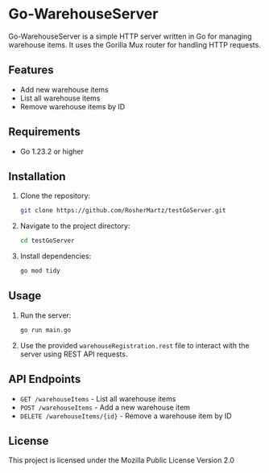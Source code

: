 # Go-WarehouseServer

Go-WarehouseServer is a simple HTTP server written in Go for managing warehouse items. It uses the Gorilla Mux router for handling HTTP requests.

## Features
- Add new warehouse items
- List all warehouse items
- Remove warehouse items by ID

## Requirements
- Go 1.23.2 or higher

## Installation
1. Clone the repository:
    ```sh
    git clone https://github.com/RosherMartz/testGoServer.git
    ```
2. Navigate to the project directory:
    ```sh
    cd testGoServer
    ```
3. Install dependencies:
    ```sh
    go mod tidy
    ```

## Usage
1. Run the server:
    ```sh
    go run main.go
    ```
2. Use the provided `warehouseRegistration.rest` file to interact with the server using REST API requests.

## API Endpoints
- `GET /warehouseItems` - List all warehouse items
- `POST /warehouseItems` - Add a new warehouse item
- `DELETE /warehouseItems/{id}` - Remove a warehouse item by ID

## License
This project is licensed under the Mozilla Public License Version 2.0

